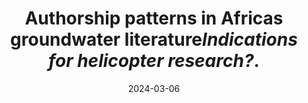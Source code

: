 ---
title: "Authorship patterns in Africas groundwater literature<i>Indications for helicopter research?</i>."
collection: publications
permalink: 
excerpt: '<i>Groundwater<i/> plays an essential role in Africa and corresponding research is vital to resource management and long-term planning. However, the level of research output and the mode of international research collaboration on the continent have been questioned. In particular, cases of <i>Helicopter Research<i/> have been reported. The term implies that scientists from wealthy nations do research in lower-income countries without involving local collaborators.To investigate the phenomenon in a groundwater context, we performed a <i>bibliometric study<i/> by extracting and analyzing (meta)data from Clarivate’s Web of Science database for the time period 1991–2020. Here, we particularly focused on authors and their affiliations.The analysis showed that there is a pronounced intra-continental imbalance, and that much of the groundwater research output in Africa is produced by Egypt, Nigeria, South Africa, Tunisia, and Morocco – larger countries with a relatively high Gross Domestic Product. These nations apparently “own” their research, i.e., papers about groundwater in these countries include local (co-)authors (affiliation in the concerned country), or at least authors with an African affiliation. However, this does not apply to a number of other African countries, implying that local scientists do not spearhead corresponding studies which points towards helicopter research. To foster effective groundwater research and counteract the above-mentioned development, various players have to contribute, including local governments, funding organizations, individual researchers, but also journals.'
date: 2024-03-06
venue: 'Journal of The Royal Society Interface'
paperurl: 'https://doi.org/10.1016/j.earscirev.2024.104859'
paperdownload: '/files/gbondo-and-Michelsen-2024.pdf'
citation: 'Gbondo, A. M., Michelsen, N. (2024). Authorship patterns in Africas groundwater literature: <i>Indications for helicopter research?. <i>Journal of Earth Science Reviews</i>, Volume 225, 20240306. doi: 10.1016/j.earscirev.2024.104859'
---